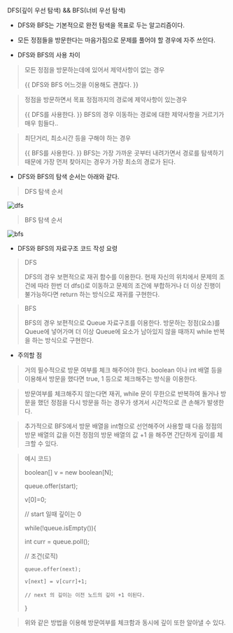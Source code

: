 DFS(깊이 우선 탐색) && BFS(너비 우선 탐색)

- DFS와 BFS는 기본적으로 완전 탐색을 목표로 두는 알고리즘이다.
- 모든 정점들을 방문한다는 마음가짐으로 문제를 풀어야 할 경우에 자주 쓰인다.

- DFS와 BFS의 사용 차이

> 모든 정점을 방문하는데에 있어서 제약사항이 없는 경우
> 
>  {{  DFS와 BFS 어느것을 이용해도 괜찮다.  }}

> 정점을 방문하면서 목표 정점까지의 경로에 제약사항이 있는경우
>
> {{ DFS를 사용한다. }} 
> BFS의 경우 이동하는 경로에 대한 제약사항을 거르기가 매우 힘들다..

> 최단거리, 최소시간 등을 구해야 하는 경우
>
> {{  BFS를 사용한다.  }}
> BFS는 가장 가까운 곳부터 내려가면서 경로를 탐색하기 때문에
> 가장 먼저 찾아지는 경우가 가장 최소의 경로가 된다.

- DFS와 BFS의 탐색 순서는 아래와 같다.
> DFS 탐색 순서

![dfs](https://user-images.githubusercontent.com/56018285/123651331-563c7a80-d866-11eb-9132-80d7950cd7ae.png)


> BFS 탐색 순서

![bfs](https://user-images.githubusercontent.com/56018285/123651379-62283c80-d866-11eb-8a44-e5cd9fb7ccc6.png)

- DFS와 BFS의 자료구조 코드 작성 요령

> DFS
>
> DFS의 경우 보편적으로 재귀 함수를 이용한다. 
> 현재 자신의 위치에서 문제의 조건에 따라 한번 더 dfs()로 이동하고
> 문제의 조건에 부합하거나 더 이상 진행이 불가능하다면 
> return 하는 방식으로 재귀를 구현한다.

> BFS
>
> BFS의 경우 보편적으로 Queue 자료구조를 이용한다.
> 방문하는 정점(요소)를 Queue에 넣어가며 
> 더 이상 Queue에 요소가 남아있지 않을 때까지 
> while 반복을 하는 방식으로 구현한다.

- 주의할 점

> 거의 필수적으로 방문 여부를 체크 해주어야 한다.
> boolean 이나 int 배열 등을 이용해서
> 방문을 했다면 true, 1 등으로 체크해주는 방식을 이용한다.

> 방문여부를 체크해주지 않는다면 재귀, while 문이 무한으로 반복하여 돌거나
> 방문을 했던 정점을 다시 방문을 하는 경우가 생겨서
> 시간적으로 큰 손해가 발생한다.

> 추가적으로 BFS에서 방문 배열을 int형으로 선언해주어 사용할 때
> 다음 정점의 방문 배열의 값을 이전 정점의 방문 배열의 값 +1 을 해주면
> 간단하게 깊이를 체크할 수 있다.

> 예시 코드)
> 
> boolean[] v = new boolean[N];
>
> queue.offer(start);
>
> v[0]=0;
>
> // start 일때 깊이는 0
> 
> while(!queue.isEmpty()){
> 
>   int curr = queue.poll();
>   
>   // 조건(로직)
>   
>     queue.offer(next);
>     
>     v[next] = v[curr]+1;
>     
>     // next 의 깊이는 이전 노드의 깊이 +1 이된다.
>     
> }

>위와 같은 방법을 이용해 방문여부를 체크함과 
>동시에 깊이 또한 알아낼 수 있다.
